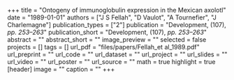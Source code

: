 +++
title = "Ontogeny of immunoglobulin expression in the Mexican axolotl"
date = "1989-01-01"
authors = ["J S Fellah", "D Vaulot", "A Tournefier", "J Charlemagne"]
publication_types = ["2"]
publication = "Development, (107), _pp. 253–263_"
publication_short = "Development, (107), _pp. 253–263_"
abstract = ""
abstract_short = ""
image_preview = ""
selected = false
projects = []
tags = []
url_pdf = "files/papers/Fellah_et al_1989.pdf"
url_preprint = ""
url_code = ""
url_dataset = ""
url_project = ""
url_slides = ""
url_video = ""
url_poster = ""
url_source = ""
math = true
highlight = true
[header]
image = ""
caption = ""
+++
